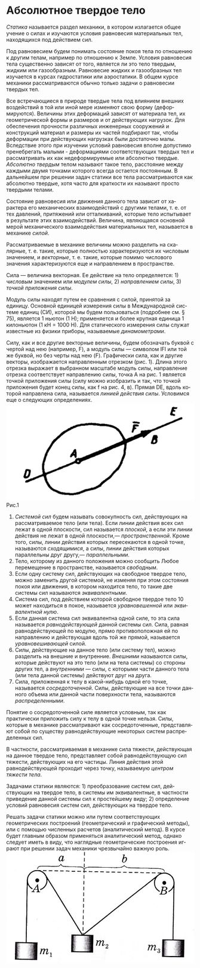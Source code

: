 # Абсолютное твердое тело
*Статика* называется раздел механики, в котором излагается общее учение о силах и изучаются условия равновесия материальных тел, находящихся под действием сил.

Под равновесием будем понимать состояние покоя тела по отно­шению к другим телам, например по отношению к Земле. Условия равновесия тела существенно зависят от того, является ли это тело твердым, жидким или газообразным. Равновесие жидких и газообразных тел изучается в курсах гидростатики или аэростатики. В об­щем курсе механики рассматриваются обычно только задачи о рав­новесии твердых тел.

Все встречающиеся в природе твердые тела под влиянием внеш­них воздействий в той или иной мере изменяют свою форму (дефор­мируются). Величины этих деформаций зависят от материала тел, их геометрической формы и размеров и от действующих нагрузок. Для обеспечения прочности различных инженерных сооружений и конструкций материал и размеры их частей подбирают так, чтобы деформации при действующих нагрузках были достаточно малы. Вследствие этого при изучении условий равновесия вполне допусти­мо пренебрегать малыми - деформациями соответствующих твердых тел и рассматривать их как недеформируемые или абсолютно твер­дые. *Абсолютно твердым* телом называют такое тело, расстояние между каждыми двумя точками которого всегда остается постоян­ным. В дальнейшем при решении задач статики все тела рассматри­ваются как абсолютно твердые, хотя часто для краткости их назы­вают просто твердыми телами. 

Состояние равновесия или движения данного тела зависит от ха­рактера его механических взаимодействий с другими телами, т. е. от тех давлений, притяжений или отталкиваний, которые тело испы­тывает в результате этих взаимодействий. Величина, являющаяся основной мерой механического взаимодействия материальных тел, называется в механике *силой*. 

Рассматриваемые в механике величины можно разделить на ска­лярные, т. е. такие, которые полностью характеризуются их число­вым значением, и *векторные*, т. е. такие, которые помимо числового значения характеризуются еще и направлением в пространстве. 

Сила — величина векторная. Ее действие на тело определяется: 1) *числовым* значением или *модулем силы*, 2) *направлением силы*, 3) *точкой приложения силы*.

Модуль силы находят путем ее сравнения с силой, принятой за единицу. Основной единицей измерения силы в Международной сис­теме единиц (СИ), которой мы будем пользоваться (подробнее см. § 75), является 1 ньютон (1 Н); применяется и более крупная еди­ница 1 килоньютон (1 кН = 1000 Н). Для статического измерения силы служат известные из физики приборы, называемые *динамомет­рами*. 

Силу, как и все другие векторные величины, будем обозначать буквой с чертой над нею (например, F), а модуль силы — символом lFl или той же буквой, но без черты над нею (F). Графически сила, как и другие векторы, изображается направленным отрезком (рис. 1). Длина этого отрезка выражает в выбранном масштабе мо­дуль силы, направление отрезка соответствует направлению силы, точка А на рис. 1 является точкой приложения силы (силу можно изобразить и так, что точкой приложения будет конец силы, как f на рис. 4, в). Прямая DE, вдоль ко­торой направлена сила, называется *ли­нией действия силы*. Условимся еще о следующих определениях.
![](img/RWX1TnYqgOo.jpg)
Рис.1
1. *Системой сил* будем называть сово­купность сил, действующих на рассмат­риваемое тело (или тела). Если линии действия всех сил лежат в одной плоскости, сил называется *плоской*, а если эти линии действия не лежат в одной плоскости,— *пространствен­ной*. Кроме того, силы, линии действия которых пересекаются в од­ной точке, называются *сходящимися*, а силы, линии действия кото­рых параллельны друг другу,— *параллельными*.
2. Тело, которому из данного положения можно сообщить Любое перемещение в пространстве, называется *свободным*.
3. Если одну систему сил, действующих на свободное твердое тело, можно заменить другой системой, не изменяя при этом состоя­ния покоя или движения, в котором находится тело, то такие две системы сил называются *эквивалентными*.
4. Система сил, под действием которой свободное твердое тело 10 может находиться в покое, называется *уравновешенной* или *экви­валентной нулю*.
5. Если данная система сил эквивалентна одной силе, то эта сила называется *равнодействующей* данной системы сил. Сила, равная равнодействующей по модулю, прямо противопо­ложная ей по направлению и действующая вдоль той же прямой, на­зывается *уравновешивающей* силой.
6. Силы, действующие на данное тело (или систему тел), можно разделить на внешние и внутренние. *Внешними* называются силы, которые действуют на это тело (или на тела системы) со стороны дру­гих тел, а *внутренними* — силы, с которыми части данного тела (или тела данной системы) действуют друг на друга.
7. Сила, приложенная к телу в какой-нибудь одной его точке, называется *сосредоточенной*. Силы, действующие на все точки дан­ного объема или данной части поверхности тела, называются *распре­деленными*.

Понятие о сосредоточенной силе является условным, так как практически приложить силу к телу в одной точке нельзя. Силы, которые в механике рассматривают как сосредоточенные, представля­ют собой по существу равнодействующие некоторых систем распре­деленных сил.

В частности, рассматриваемая в механике сила тяжести, дейст­вующая на данное твердое тело, представляет собой равнодейст­вующую сил тяжести, действующих на его частицы. Линия действия этой равнодействующей проходит через точку, называемую *центром тяжести тела*.

Задачами статики являются: 1) преобразование систем сил, дей­ствующих на твердое тело, в системы им эквивалентные, в частно­сти приведение данной системы сил к простейшему виду; 2) опреде­ление условий равновесия систем сил, действующих на твердое тело. 

Решать задачи статики можно или путем соответствующих геометрических построений (геометрический и графический методы), или с помощью численных расчетов (аналитический метод). В курсе будет главным образом применяться аналитический метод, однако следует иметь в виду, что наглядные геометрические построения иг­рают при решении задач механики чрезвычайно важную роль.
![](/img/statik.png)